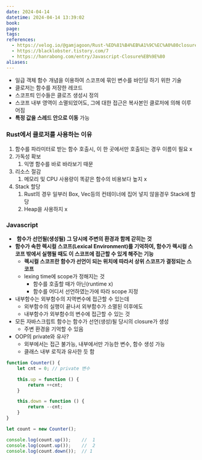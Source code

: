 ```yaml
---
date: 2024-04-14
datetime: 2024-04-14 13:39:02
book: 
page: 
tags: 
references:
  - https://velog.io/@gamjagoon/Rust-%ED%81%B4%EB%A1%9C%EC%A0%80closure
  - https://blacklobster.tistory.com/7
  - https://hanrabong.com/entry/Javascript-Closure%EB%9E%80
aliases:
---
```

- 일급 객체 함수 개념을 이용하여 스코프에 묶인 변수를 바인딩 하기 위한 기술
- 클로저는 함수를 저장한 레코드
- 스코프틔 인수들은 클로즈 생성시 정의
- 스코프 내부 영역이 소멸되었어도, 그에 대한 접근은 복사본인 클로저에 의해 이루어짐
-  **특정 값을 스레드 안으로 이동** 가능

### Rust에서 클로저를 사용하는 이유

1. 함수를 파라미터로 받는 함수 호출시, 이 한 곳에서만 호출되는 경우 이름이 필요 x
2. 가독성 확보
	1. 익명 함수를 바로 바라보기 때문
3. 리소스 절감
	1. 메모리 및 CPU 사용량이 똑같은 함수의 비용보다 높지 x
4. Stack 할당
	1. Rust의 경우 일부러 Box, Vec등의 컨테이너에 집어 넣지 않을경우 Stack에 할당
	2. Heap을 사용하지 x

### Javascript
-  **함수가 선언될(생성될) 그 당시에 주변의 환경과 함께 갇히는 것**
- **함수가 속한 렉시컬 스코프(Lexical Environment)를 기억하여, 함수가 렉시컬 스코프 밖에서 실행될 때도 이 스코프에 접근할 수 있게 해주는 기능**
	- **렉시컬 스코프란 함수가 선언이 되는 위치에 따라서 상위 스코프가 결정되는 스코프**
	- lexing time에 scope가 정해지는 것
		- 함수를 호출할 때가 아닌(runtime x)
		- 함수를 어디서 선언하였는가에 따라 scope 지정
- 내부함수는 외부함수의 지역변수에 접근할 수 있는데
	- 외부함수의 실행이 끝나서 외부함수가 소멸된 이후에도 
	- 내부함수가 외부함수의 변수에 접근할 수 있는 것
- 모든 자바스크립트 함수는 함수가 선언(생성)될 당시의 closure가 생성
	- 주변 환경을 기억할 수 있음
- OOP의 private와 유사?
	- 외부에서는 접근 불가능, 내부에서만 가능한 변수, 함수 생성 가능
	- 클래스 내부 로직과 유사한 듯 함 
```js
function Counter() {
	let cnt = 0; // private 변수

	this.up = function () {
		return ++cnt;
	}

	this.down = function () {
		return --cnt;
	}
}

let count = new Counter();

console.log(count.up());    //  1
console.log(count.up());    //  2
console.log(count.down());  // 1
```